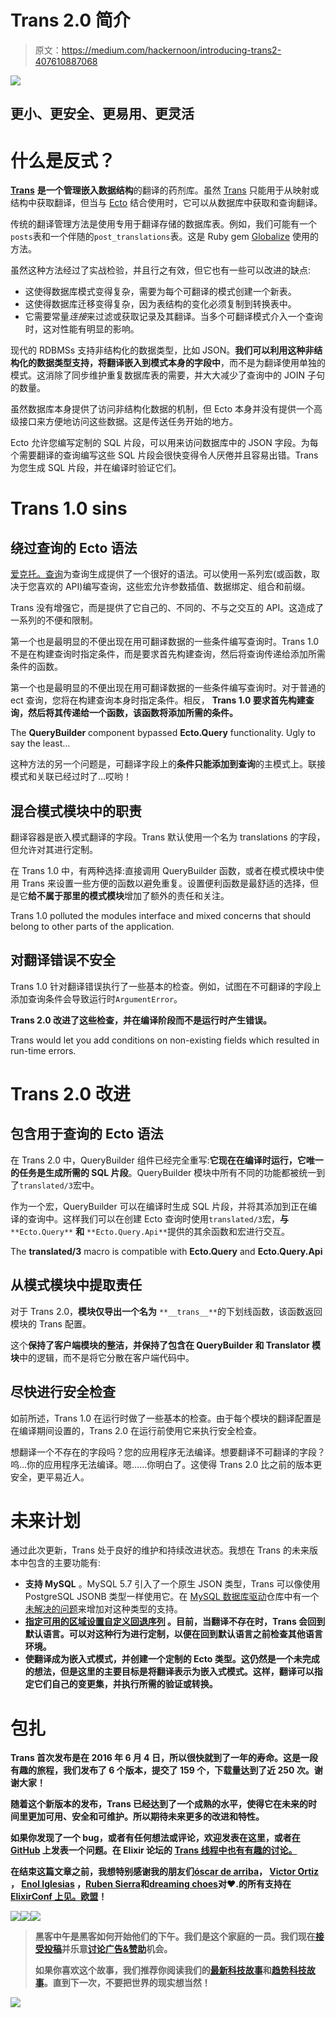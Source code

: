 # Trans 2.0 简介

> 原文：<https://medium.com/hackernoon/introducing-trans2-407610887068>

![](img/e626215597e0e7e045f726296db0307a.png)

## 更小、更安全、更易用、更灵活

# 什么是反式？

[**Trans**](https://hex.pm/packages/trans) **是一个管理嵌入数据结构**的翻译的药剂库。虽然 [Trans](https://hackernoon.com/tagged/frans) 只能用于从映射或结构中获取翻译，但当与 [Ecto](https://hex.pm/packages/ecto) 结合使用时，它可以从数据库中获取和查询翻译。

传统的翻译管理方法是使用专用于翻译存储的数据库表。例如，我们可能有一个`posts`表和一个伴随的`post_translations`表。这是 Ruby gem [Globalize](https://rubygems.org/gems/globalize) 使用的方法。

虽然这种方法经过了实战检验，并且行之有效，但它也有一些可以改进的缺点:

*   这使得数据库模式变得复杂，需要为每个可翻译的模式创建一个新表。
*   这使得数据库迁移变得复杂，因为表结构的变化必须复制到转换表中。
*   它需要常量*连接*来过滤或获取记录及其翻译。当多个可翻译模式介入一个查询时，这对性能有明显的影响。

现代的 RDBMSs 支持非结构化的数据类型，比如 JSON。**我们可以利用这种非结构化的数据类型支持，将翻译嵌入到模式本身的字段中**，而不是为翻译使用单独的模式。这消除了同步维护重复数据库表的需要，并大大减少了查询中的 JOIN 子句的数量。

虽然数据库本身提供了访问非结构化数据的机制，但 Ecto 本身并没有提供一个高级接口来方便地访问这些数据。这是传送任务开始的地方。

Ecto 允许您编写定制的 SQL 片段，可以用来访问数据库中的 JSON 字段。为每个需要翻译的查询编写这些 SQL 片段会很快变得令人厌倦并且容易出错。Trans 为您生成 SQL 片段，并在编译时验证它们。

# Trans 1.0 sins

## 绕过查询的 Ecto 语法

[爱克托。查询](https://hexdocs.pm/ecto/Ecto.Query.html#content)为查询生成提供了一个很好的语法。可以使用一系列宏(或函数，取决于您喜欢的 API)编写查询，这些宏允许参数插值、数据绑定、组合和前缀。

Trans 没有增强它，而是提供了它自己的、不同的、不与之交互的 API。这造成了一系列的不便和限制。

第一个也是最明显的不便出现在用可翻译数据的一些条件编写查询时。Trans 1.0 不是在构建查询时指定条件，而是要求首先构建查询，然后将查询传递给添加所需条件的函数。

第一个也是最明显的不便出现在用可翻译数据的一些条件编写查询时。对于普通的 ect 查询，您将在构建查询本身时指定条件。相反， **Trans 1.0 要求首先构建查询，然后将其传递给一个函数，该函数将添加所需的条件。**

The **QueryBuilder** component bypassed **Ecto.Query** functionality. Ugly to say the least…

这种方法的另一个问题是，可翻译字段上的**条件只能添加到查询**的主模式上。联接模式和关联已经过时了…哎哟！

## 混合模式模块中的职责

翻译容器是嵌入模式翻译的字段。Trans 默认使用一个名为 translations 的字段，但允许对其进行定制。

在 Trans 1.0 中，有两种选择:直接调用 QueryBuilder 函数，或者在模式模块中使用 Trans 来设置一些方便的函数以避免重复。设置便利函数是最舒适的选择，但是它**给不属于那里的模式模块**增加了额外的责任和关注。

Trans 1.0 polluted the modules interface and mixed concerns that should belong to other parts of the application.

## 对翻译错误不安全

Trans 1.0 针对翻译错误执行了一些基本的检查。例如，试图在不可翻译的字段上添加查询条件会导致运行时`ArgumentError`。

**Trans 2.0 改进了这些检查，并在编译阶段而不是运行时产生错误。**

Trans would let you add conditions on non-existing fields which resulted in run-time errors.

# Trans 2.0 改进

## 包含用于查询的 Ecto 语法

在 Trans 2.0 中，QueryBuilder 组件已经完全重写:**它现在在编译时运行，它唯一的任务是生成所需的 SQL 片段**。QueryBuilder 模块中所有不同的功能都被统一到了`translated/3`宏中。

作为一个宏，QueryBuilder 可以在编译时生成 SQL 片段，并将其添加到正在编译的查询中。这样我们可以在创建 Ecto 查询时使用`translated/3`宏，**与** `**Ecto.Query**` **和** `**Ecto.Query.Api**`提供的其余函数和宏进行交互。

The **translated/3** macro is compatible with **Ecto.Query** and **Ecto.Query.Api**

## 从模式模块中提取责任

对于 Trans 2.0，**模块仅导出一个名为** `**__trans__**`的下划线函数，该函数返回模块的 Trans 配置。

这个**保持了客户端模块的整洁，并保持了包含在 QueryBuilder 和 Translator 模块**中的逻辑，而不是将它分散在客户端代码中。

## 尽快进行安全检查

如前所述，Trans 1.0 在运行时做了一些基本的检查。由于每个模块的翻译配置是在编译期间设置的，Trans 2.0 在运行前使用它来执行安全检查。

想翻译一个不存在的字段吗？您的应用程序无法编译。想要翻译不可翻译的字段？呜…你的应用程序无法编译。嗯……你明白了。这使得 Trans 2.0 比之前的版本更安全，更平易近人。

# 未来计划

通过此次更新，Trans 处于良好的维护和持续改进状态。我想在 Trans 的未来版本中包含的主要功能有:

*   **支持 MySQL** 。MySQL 5.7 引入了一个原生 JSON 类型，Trans 可以像使用 PostgreSQL JSONB 类型一样使用它。在 [MySQL 数据库驱动](https://github.com/xerions/mariaex)仓库中有一个[未解决的问题](https://github.com/xerions/mariaex/issues/119)来增加对这种类型的支持。
*   [**指定可用的区域设置**](https://github.com/belaustegui/trans/issues/14)**[**自定义回退序列**](https://github.com/belaustegui/trans/issues/12) 。目前，当翻译不存在时，Trans 会回到默认语言。可以对这种行为进行定制，以便在回到默认语言之前检查其他语言环境。**
*   ****使翻译成为嵌入式模式，并创建一个定制的 Ecto 类型**。这仍然是一个未完成的想法，但是这里的主要目标是将翻译表示为嵌入式模式。这样，翻译可以指定它们自己的变更集，并执行所需的验证或转换。**

# **包扎**

**Trans 首次发布是在 2016 年 6 月 4 日，所以很快就到了一年的寿命。这是一段有趣的旅程，**我们发布了 6 个版本，提交了 159 个，下载量达到了近 250 次**。谢谢大家！**

**随着这个新版本的发布，Trans 已经达到了一个成熟的水平，使得它在未来的时间里更加可用、安全和可维护。所以期待未来更多的改进和特性。**

**如果你发现了一个 bug，或者有任何想法或评论，欢迎发表在这里，或者[在 GitHub](https://github.com/belaustegui/trans/issues/new) 上发表一个问题。在 Elixir 论坛的 [Trans 线程中也有有趣的讨论。](https://elixirforum.com/t/trans-embedded-translations-for-elixir/840)**

**在结束这篇文章之前，我想特别感谢我的朋友们[óscar de arriba](https://medium.com/u/ff2508be75f8?source=post_page-----407610887068--------------------------------)， [Victor Ortiz](https://medium.com/u/a15f8add882e?source=post_page-----407610887068--------------------------------) ， [Enol Iglesias](https://medium.com/u/a70e615c440b?source=post_page-----407610887068--------------------------------) ，[Ruben Sierra](https://medium.com/u/d0b19f8b8579?source=post_page-----407610887068--------------------------------)和[dreaming choes](https://medium.com/u/909015f6e9c2?source=post_page-----407610887068--------------------------------)对❤️.的所有支持在 [ElixirConf 上见。欧盟](http://www.elixirconf.eu/)！**

**[![](img/50ef4044ecd4e250b5d50f368b775d38.png)](http://bit.ly/HackernoonFB)****[![](img/979d9a46439d5aebbdcdca574e21dc81.png)](https://goo.gl/k7XYbx)****[![](img/2930ba6bd2c12218fdbbf7e02c8746ff.png)](https://goo.gl/4ofytp)**

> **黑客中午是黑客如何开始他们的下午。我们是这个家庭的一员。我们现在[接受投稿](http://bit.ly/hackernoonsubmission)并乐意[讨论广告&赞助](mailto:partners@amipublications.com)机会。**
> 
> **如果你喜欢这个故事，我们推荐你阅读我们的[最新科技故事](http://bit.ly/hackernoonlatestt)和[趋势科技故事](https://hackernoon.com/trending)。直到下一次，不要把世界的现实想当然！**

**![](img/be0ca55ba73a573dce11effb2ee80d56.png)**